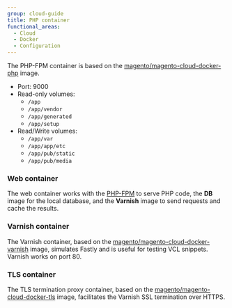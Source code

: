 ```yaml
---
group: cloud-guide
title: PHP container
functional_areas:
  - Cloud
  - Docker
  - Configuration
---
```


The PHP-FPM container is based on the [magento/magento-cloud-docker-php][php] image.

-  Port: 9000
-  Read-only volumes:
   -  `/app`
   -  `/app/vendor`
   -  `/app/generated`
   -  `/app/setup`
-  Read/Write volumes:
   -  `/app/var`
   -  `/app/app/etc`
   -  `/app/pub/static`
   -  `/app/pub/media`

### Web container

The web container works with the [PHP-FPM] to serve PHP code, the **DB** image for the local database, and the **Varnish** image to send requests and cache the results.

### Varnish container

The Varnish container, based on the [magento/magento-cloud-docker-varnish][varnish] image, simulates Fastly and is useful for testing VCL snippets. Varnish works on port 80.

### TLS container

The TLS termination proxy container, based on the [magento/magento-cloud-docker-tls][tls] image, facilitates the Varnish SSL termination over HTTPS.

[php]: https://hub.docker.com/r/magento/magento-cloud-docker-php
[PHP-FPM]: https://php-fpm.org
[varnish]: https://hub.docker.com/r/magento/magento-cloud-docker-varnish
[tls]: https://hub.docker.com/r/magento/magento-cloud-docker-tls
